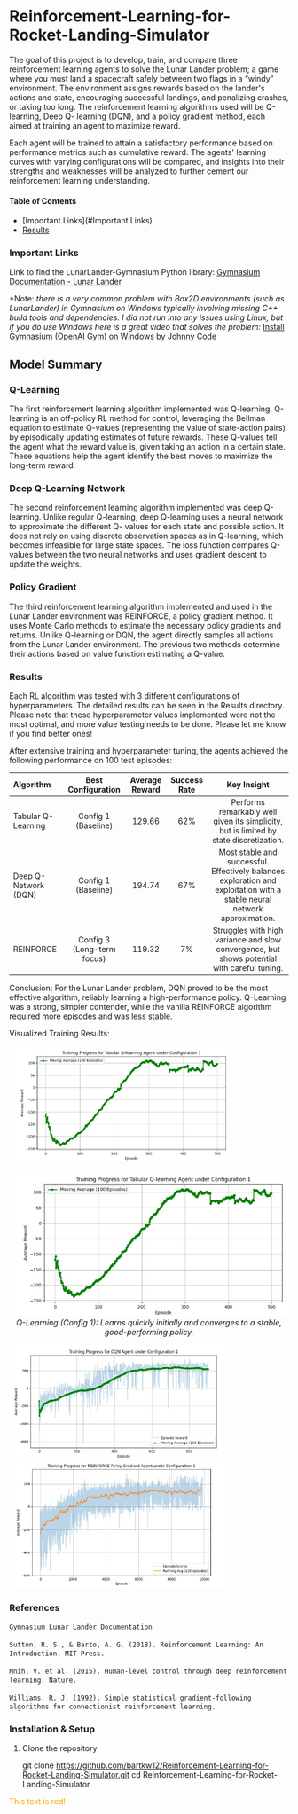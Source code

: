 # Reinforcement-Learning-for-Rocket-Landing-Simulator

The goal of this project is to develop, train, and compare three reinforcement learning
agents to solve the Lunar Lander problem; a game where you must land a spacecraft safely
between two flags in a “windy” environment. The environment assigns rewards based on
the lander's actions and state, encouraging successful landings, and penalizing crashes, or
taking too long. The reinforcement learning algorithms used will be Q-learning, Deep Q-
learning (DQN), and a policy gradient method, each aimed at training an agent to maximize
reward.

Each agent will be trained to attain a satisfactory performance based on performance
metrics such as cumulative reward. The agents' learning curves with varying configurations
will be compared, and insights into their strengths and weaknesses will be analyzed to
further cement our reinforcement learning understanding.

#### Table of Contents

- [Important Links](#Important Links)
- [Results](#Results)


### Important Links

Link to find the LunarLander-Gymnasium Python library:
[Gymnasium Documentation - Lunar Lander](https://gymnasium.farama.org/environments/box2d/lunar_lander/)


*Note: *there is a very common problem with Box2D environments (such as LunarLander) in Gymnasium on Windows typically involving missing C++ build tools and dependencies. 
I did not run into any issues using Linux, but if you do use Windows here is a great video that solves the problem:*
[Install Gymnasium (OpenAI Gym) on Windows by Johnny Code](https://www.youtube.com/watch?v=gMgj4pSHLww)

## Model Summary

### Q-Learning

The first reinforcement learning algorithm implemented was Q-learning. Q-learning is an
off-policy RL method for control, leveraging the Bellman equation to estimate Q-values
(representing the value of state-action pairs) by episodically updating estimates of future
rewards. These Q-values tell the agent what the reward value is, given taking an action in a
certain state. These equations help the agent identify the best moves to maximize the
long-term reward.

### Deep Q-Learning Network

The second reinforcement learning algorithm implemented was deep Q-learning. Unlike
regular Q-learning, deep Q-learning uses a neural network to approximate the different Q-
values for each state and possible action. It does not rely on using discrete observation
spaces as in Q-learning, which becomes infeasible for large state spaces. The loss function
compares Q-values between the two neural networks and uses gradient descent to update
the weights.

### Policy Gradient

The third reinforcement learning algorithm implemented and used in the Lunar Lander
environment was REINFORCE, a policy gradient method. It uses Monte Carlo methods to
estimate the necessary policy gradients and returns. Unlike Q-learning or DQN, the agent
directly samples all actions from the Lunar Lander environment. The previous two
methods determine their actions based on value function estimating a Q-value.

### Results

Each RL algorithm was tested with 3 different configurations of hyperparameters.
The detailed results can be seen in the Results directory. Please note that these hyperparameter
values implemented were not the most optimal, and more value testing needs to be done.
Please let me know if you find better ones!

After extensive training and hyperparameter tuning, the agents achieved the following performance on 100 test episodes:


| Algorithm | Best Configuration | Average Reward | Success Rate |                                      Key Insight                                       |
 | :------- | :------: |:--------------:|:------------:|:--------------------------------------------------------------------------------------:| 
|Tabular Q-Learning | Config 1 (Baseline) | 129.66 |     62%      | Performs remarkably well given its simplicity, but is limited by state discretization. |
| Deep Q-Network (DQN)| Config 1 (Baseline) | 194.74 | 67% | Most stable and successful. Effectively balances exploration and exploitation with a stable neural network approximation. |
| REINFORCE | Config 3 (Long-term focus) | 119.32 | 7% | Struggles with high variance and slow convergence, but shows potential with careful tuning. |

Conclusion: For the Lunar Lander problem, DQN proved to be the most effective algorithm, reliably learning a high-performance policy. 
Q-Learning was a strong, simpler contender, while the vanilla REINFORCE algorithm required more episodes and was less stable.

Visualized Training Results:

<img src="Results/Q-learning_config1.JPG" width="400" />

<center>

![Alt text](Results/Q-learning_config1.JPG "Optional Title")
*Q-Learning (Config 1): Learns quickly initially and converges to a stable, good-performing policy.*
</center>

<img src="Results/DQN_config1.JPG" width="400" />
<img src="Results/Policy_Gradient_REINFORCE_config3.JPG" width="400" />

### References          

    Gymnasium Lunar Lander Documentation

    Sutton, R. S., & Barto, A. G. (2018). Reinforcement Learning: An Introduction. MIT Press.

    Mnih, V. et al. (2015). Human-level control through deep reinforcement learning. Nature.

    Williams, R. J. (1992). Simple statistical gradient-following algorithms for connectionist reinforcement learning.

### Installation & Setup

1) Clone the repository


    git clone https://github.com/bartkw12/Reinforcement-Learning-for-Rocket-Landing-Simulator.git
    cd Reinforcement-Learning-for-Rocket-Landing-Simulator


<font color="orange">This text is red!</font>
